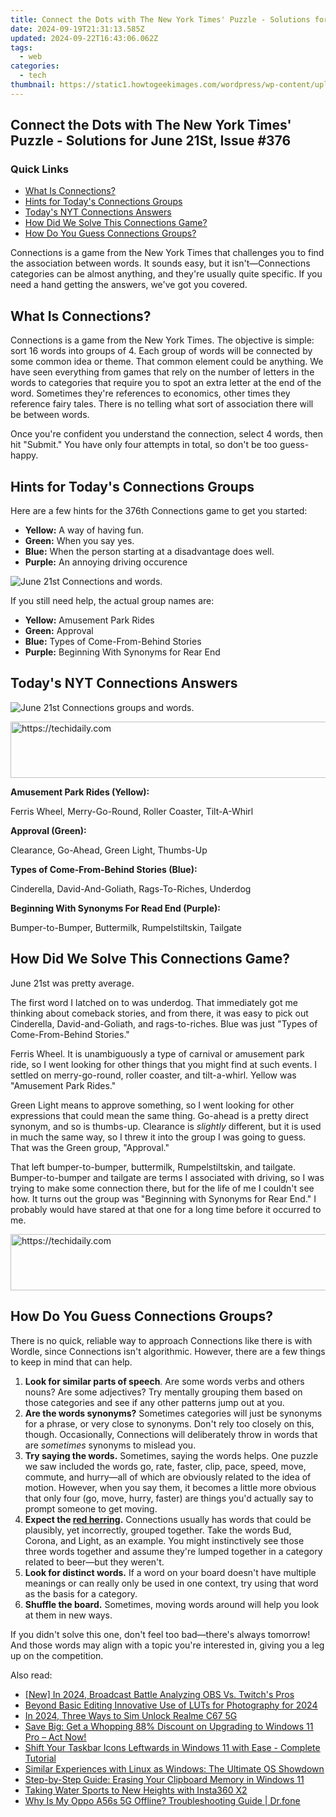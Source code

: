 ```yaml
---
title: Connect the Dots with The New York Times' Puzzle - Solutions for June 21St, Issue #376
date: 2024-09-19T21:31:13.585Z
updated: 2024-09-22T16:43:06.062Z
tags:
  - web
categories:
  - tech
thumbnail: https://static1.howtogeekimages.com/wordpress/wp-content/uploads/2024/06/nyt-connections-game-icon-on-a-phone-screen-and-several-magnifying-glasses-and-question-marks-around-it.jpg
---
```


## Connect the Dots with The New York Times' Puzzle - Solutions for June 21St, Issue #376

### Quick Links

* [What Is Connections?](https://sim-unlock.techidaily.com/in-2024-how-to-unlock-sim-cards-of-oppo-find-n3-flip-without-puk-codes-by-drfone-android/)
* [Hints for Today's Connections Groups](https://screen-capture.techidaily.com/new-2024-approved-best-mouse-recorders-to-use/)
* [Today's NYT Connections Answers](https://article-tips.techidaily.com/updated-ultimate-list-of-cost-free-androidios-live-streamers/)
* [How Did We Solve This Connections Game?](https://some-guidance.techidaily.com/updated-the-future-of-mobile-entertainment-is-here-discover-the-best-49-free-compression-tools/)
* [How Do You Guess Connections Groups?](https://some-knowledge.techidaily.com/2024-approved-immersion-redefined-vrs-cinematic-promise/)

 Connections is a game from the New York Times that challenges you to find the association between words. It sounds easy, but it isn't—Connections categories can be almost anything, and they're usually quite specific. If you need a hand getting the answers, we've got you covered.

##  What Is Connections?

 Connections is a game from the New York Times. The objective is simple: sort 16 words into groups of 4\. Each group of words will be connected by some common idea or theme. That common element could be anything. We have seen everything from games that rely on the number of letters in the words to categories that require you to spot an extra letter at the end of the word. Sometimes they're references to economics, other times they reference fairy tales. There is no telling what sort of association there will be between words.

 Once you're confident you understand the connection, select 4 words, then hit "Submit." You have only four attempts in total, so don't be too guess-happy.

##  Hints for Today's Connections Groups

 Here are a few hints for the 376th Connections game to get you started:

* **Yellow:** A way of having fun.
* **Green:** When you say yes.
* **Blue:** When the person starting at a disadvantage does well.
* **Purple:** An annoying driving occurence

![June 21st Connections and words.](https://static1.howtogeekimages.com/wordpress/wp-content/uploads/2024/06/june-21st-connections.png) 

 If you still need help, the actual group names are:

* **Yellow:** Amusement Park Rides
* **Green:** Approval
* **Blue:** Types of Come-From-Behind Stories
* **Purple:** Beginning With Synonyms for Rear End

##  Today's NYT Connections Answers

![June 21st Connections groups and words.](https://static1.howtogeekimages.com/wordpress/wp-content/uploads/2024/06/june-21st-connections-filled.png) 

<!-- affiliate ads begin -->
<a href="https://appsumo.8odi.net/c/5597632/2144274/7443" target="_top" id="2144274">
  <img src="//a.impactradius-go.com/display-ad/7443-2144274" border="0" alt="https://techidaily.com" width="600" height="90"/>
</a>
<img height="0" width="0" src="https://appsumo.8odi.net/i/5597632/2144274/7443" style="position:absolute;visibility:hidden;" border="0" />
<!-- affiliate ads end -->

**Amusement Park Rides (Yellow):** 

 Ferris Wheel, Merry-Go-Round, Roller Coaster, Tilt-A-Whirl

**Approval (Green):** 

 Clearance, Go-Ahead, Green Light, Thumbs-Up

**Types of Come-From-Behind Stories (Blue):** 

 Cinderella, David-And-Goliath, Rags-To-Riches, Underdog

**Beginning With Synonyms For Read End (Purple):** 

 Bumper-to-Bumper, Buttermilk, Rumpelstiltskin, Tailgate 

##  How Did We Solve This Connections Game?

 June 21st was pretty average.

 The first word I latched on to was underdog. That immediately got me thinking about comeback stories, and from there, it was easy to pick out Cinderella, David-and-Goliath, and rags-to-riches. Blue was just "Types of Come-From-Behind Stories." 

 Ferris Wheel. It is unambiguously a type of carnival or amusement park ride, so I went looking for other things that you might find at such events. I settled on merry-go-round, roller coaster, and tilt-a-whirl. Yellow was "Amusement Park Rides." 

 Green Light means to approve something, so I went looking for other expressions that could mean the same thing. Go-ahead is a pretty direct synonym, and so is thumbs-up. Clearance is _slightly_ different, but it is used in much the same way, so I threw it into the group I was going to guess. That was the Green group, "Approval." 

 That left bumper-to-bumper, buttermilk, Rumpelstiltskin, and tailgate. Bumper-to-bumper and tailgate are terms I associated with driving, so I was trying to make some connection there, but for the life of me I couldn't see how. It turns out the group was "Beginning with Synonyms for Rear End." I probably would have stared at that one for a long time before it occurred to me. 

<!-- affiliate ads begin -->
<a href="https://ephamedtechinc.pxf.io/c/5597632/2130533/26400" target="_top" id="2130533">
  <img src="//a.impactradius-go.com/display-ad/26400-2130533" border="0" alt="https://techidaily.com" width="728" height="90"/>
</a>
<img height="0" width="0" src="https://ephamedtechinc.pxf.io/i/5597632/2130533/26400" style="position:absolute;visibility:hidden;" border="0" />
<!-- affiliate ads end -->

##  How Do You Guess Connections Groups?

 There is no quick, reliable way to approach Connections like there is with Wordle, since Connections isn't algorithmic. However, there are a few things to keep in mind that can help.

1. **Look for similar parts of speech**. Are some words verbs and others nouns? Are some adjectives? Try mentally grouping them based on those categories and see if any other patterns jump out at you.
2. **Are the words synonyms?** Sometimes categories will just be synonyms for a phrase, or very close to synonyms. Don't rely too closely on this, though. Occasionally, Connections will deliberately throw in words that are _sometimes_ synonyms to mislead you.
3. **Try saying the words.** Sometimes, saying the words helps. One puzzle we saw included the words go, rate, faster, clip, pace, speed, move, commute, and hurry—all of which are obviously related to the idea of motion. However, when you say them, it becomes a little more obvious that only four (go, move, hurry, faster) are things you'd actually say to prompt someone to get moving.
4. **Expect the [red herring](https://www.merriam-webster.com/dictionary/red%20herring).** Connections usually has words that could be plausibly, yet incorrectly, grouped together. Take the words Bud, Corona, and Light, as an example. You might instinctively see those three words together and assume they're lumped together in a category related to beer—but they weren't.
5. **Look for distinct words.** If a word on your board doesn't have multiple meanings or can really only be used in one context, try using that word as the basis for a category.
6. **Shuffle the board.** Sometimes, moving words around will help you look at them in new ways.

 If you didn't solve this one, don't feel too bad—there's always tomorrow! And those words may align with a topic you're interested in, giving you a leg up on the competition.

<ins class="adsbygoogle"
     style="display:block"
     data-ad-format="autorelaxed"
     data-ad-client="ca-pub-7571918770474297"
     data-ad-slot="1223367746"></ins>

<ins class="adsbygoogle"
     style="display:block"
     data-ad-client="ca-pub-7571918770474297"
     data-ad-slot="8358498916"
     data-ad-format="auto"
     data-full-width-responsive="true"></ins>

<span class="atpl-alsoreadstyle">Also read:</span>
<div><ul>
<li><a href="https://visual-screen-recording.techidaily.com/new-in-2024-broadcast-battle-analyzing-obs-vs-twitchs-pros/"><u>[New] In 2024, Broadcast Battle Analyzing OBS Vs. Twitch's Pros</u></a></li>
<li><a href="https://extra-lessons.techidaily.com/beyond-basic-editing-innovative-use-of-luts-for-photography-for-2024/"><u>Beyond Basic Editing Innovative Use of LUTs for Photography for 2024</u></a></li>
<li><a href="https://sim-unlock.techidaily.com/in-2024-three-ways-to-sim-unlock-realme-c67-5g-by-drfone-android/"><u>In 2024, Three Ways to Sim Unlock Realme C67 5G</u></a></li>
<li><a href="https://some-skills.techidaily.com/save-big-get-a-whopping-88-discount-on-upgrading-to-windows-11-pro-act-now/"><u>Save Big: Get a Whopping 88% Discount on Upgrading to Windows 11 Pro – Act Now!</u></a></li>
<li><a href="https://some-skills.techidaily.com/shift-your-taskbar-icons-leftwards-in-windows-11-with-ease-complete-tutorial/"><u>Shift Your Taskbar Icons Leftwards in Windows 11 with Ease - Complete Tutorial</u></a></li>
<li><a href="https://some-skills.techidaily.com/similar-experiences-with-linux-as-windows-the-ultimate-os-showdown/"><u>Similar Experiences with Linux as Windows: The Ultimate OS Showdown</u></a></li>
<li><a href="https://some-skills.techidaily.com/step-by-step-guide-erasing-your-clipboard-memory-in-windows-11/"><u>Step-by-Step Guide: Erasing Your Clipboard Memory in Windows 11</u></a></li>
<li><a href="https://buynow-info.techidaily.com/taking-water-sports-to-new-heights-with-insta360-x2/"><u>Taking Water Sports to New Heights with Insta360 X2</u></a></li>
<li><a href="https://howto.techidaily.com/why-is-my-oppo-a56s-5g-offline-troubleshooting-guide-drfone-by-drfone-fix-android-problems-fix-android-problems/"><u>Why Is My Oppo A56s 5G Offline? Troubleshooting Guide | Dr.fone</u></a></li>
</ul></div>

